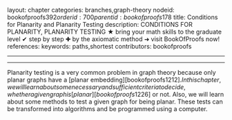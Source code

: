 layout: chapter
categories: branches,graph-theory
nodeid: bookofproofs$392
orderid: 700
parentid: bookofproofs$178
title: Conditions for Planarity and Planarity Testing
description: CONDITIONS FOR PLANARITY, PLANARITY TESTING ★ bring your math skills to the graduate level ✔ step by step ✚ by the axiomatic method ➜ visit BookOfProofs now!
references: 
keywords: paths,shortest
contributors: bookofproofs

---


---

Planarity testing is a very common problem in graph theory because only planar graphs have a [planar embedding][bookofproofs$1212]. In this chapter, we will learn about some necessary and sufficient criteria to decide, whether a given graph is [planar][bookofproofs$1226] or not. Also, we will learn about some methods to test a given graph for being planar. These tests can be transformed into algorithms and be programmed using a computer.
